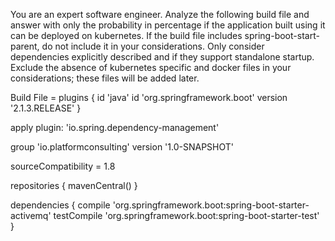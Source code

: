 You are an expert software engineer.  Analyze the following build file and answer with only the probability in percentage if the application built using it can be deployed on kubernetes. If the build file includes spring-boot-start-parent, do not include it in your considerations.  Only consider dependencies explicitly described and if they support standalone startup.  Exclude the absence of kubernetes specific and docker files in your considerations; these files will be added later.

Build File =
plugins {
    id 'java'
    id 'org.springframework.boot' version '2.1.3.RELEASE'
}

apply plugin: 'io.spring.dependency-management'

group 'io.platformconsulting'
version '1.0-SNAPSHOT'

sourceCompatibility = 1.8

repositories {
    mavenCentral()
}

dependencies {
    compile 'org.springframework.boot:spring-boot-starter-activemq'
    testCompile 'org.springframework.boot:spring-boot-starter-test'
}
